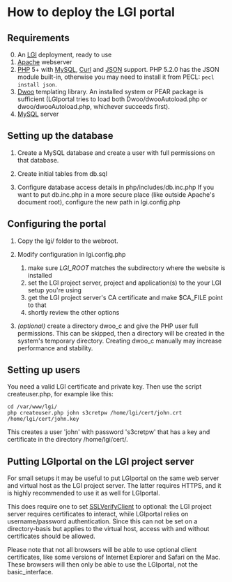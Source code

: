 How to deploy the LGI portal
============================

Requirements
------------

0. An [LGI] deployment, ready to use
1. [Apache][] webserver
2. [PHP] 5+ with [MySQL][PHP-MySQL], [Curl][PHP-Curl] and [JSON][PHP-JSON] support.
     PHP 5.2.0 has the JSON module built-in, otherwise you may need to install it
     from PECL: `pecl install json`.
3. [Dwoo][] templating library.
    An installed system or PEAR package is sufficient (LGIportal tries
    to load both Dwoo/dwooAutoload.php or dwoo/dwooAutoload.php,
    whichever succeeds first).
4. [MySQL][] server


Setting up the database
-----------------------

1. Create a MySQL database and create a user with full permissions on that database.

2. Create initial tables from db.sql
       
2. Configure database access details in php/includes/db.inc.php
     If you want to put db.inc.php in a more secure place (like outside Apache's
     document root), configure the new path in lgi.config.php


Configuring the portal
----------------------

1. Copy the lgi/ folder to the webroot.

2. Modify configuration in lgi.config.php
   1. make sure _LGI_ROOT_ matches the subdirectory where the website is installed
   2. set the LGI project server, project and application(s) to the your LGI setup you're using
   3. get the LGI project server's CA certificate and make $CA_FILE point to that
   4. shortly review the other options

3. *(optional)* create a directory dwoo_c and give the PHP user full permissions.
     This can be skipped, then a directory will be created in the system's
     temporary directory. Creating dwoo_c manually may increase performance
     and stability.


Setting up users
----------------

You need a valid LGI certificate and private key. Then use the script
createuser.php, for example like this:

    cd /var/www/lgi/
    php createuser.php john s3cretpw /home/lgi/cert/john.crt /home/lgi/cert/john.key

This creates a user 'john' with password 's3cretpw' that has a key and certificate in
the directory /home/lgi/cert/.


Putting LGIportal on the LGI project server
-------------------------------------------

For small setups it may be useful to put LGIportal on the same web server and virtual
host as the LGI project server. The latter requires HTTPS, and it is highly
recommended to use it as well for LGIportal.

This does require one to set [SSLVerifyClient][] to optional: the LGI project server
requires certificates to interact, while LGIportal relies on username/password
authentication. Since this can not be set on a directory-basis but applies to the
virtual host, access with and without certificates should be allowed.

Please note that not all browsers will be able to use optional client certificates,
like some versions of Internet Explorer and Safari on the Mac. These browsers will
then only be able to use the LGIportal, not the basic_interface.



[LGI]: http://gliteui.wks.gorlaeus.net/LGI/
[Apache]: http://httpd.apache.org/
[PHP]: http://php.net/
[PHP-MySQL]: http://php.net/manual/en/book.mysql.php
[PHP-Curl]: http://php.net/manual/en/book.curl.php
[PHP-JSON]: http://php.net/manual/en/book.json.php
[MySQL]: http://www.mysql.org/
[Dwoo]: http://dwoo.org/                
[SSLVerifyClient]: http://httpd.apache.org/docs/current/mod/mod_ssl.html#sslverifyclient
